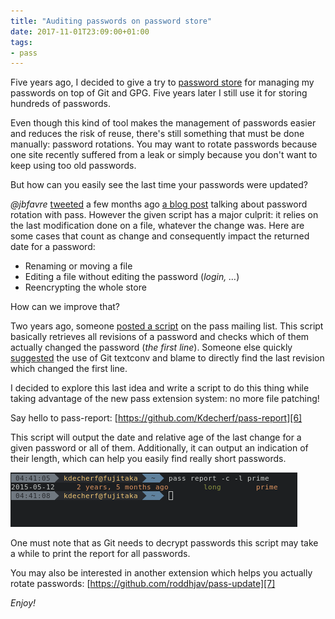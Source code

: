 ```yaml
---
title: "Auditing passwords on password store"
date: 2017-11-01T23:09:00+01:00
tags:
- pass
---
```


Five years ago, I decided to give a try to [password store][1] for managing my
passwords on top of Git and GPG. Five years later I still use it for storing
hundreds of passwords.

Even though this kind of tool makes the management of passwords easier and
reduces the risk of reuse, there's still something that must be done manually:
password rotations. You may want to rotate passwords because one site recently
suffered from a leak or simply because you don't want to keep using too old
passwords.

But how can you easily see the last time your passwords were updated?

_@jbfavre_ [tweeted][2] a few months ago [a blog post][3] talking about password
rotation with pass. However the given script has a major culprit: it relies on
the last modification done on a file, whatever the change was. Here are some
cases that count as change and consequently impact the returned date for a
password:

 * Renaming or moving a file
 * Editing a file without editing the password (_login, …_)
 * Reencrypting the whole store

How can we improve that?

Two years ago, someone [posted a script][4] on the pass mailing list. This
script basically retrieves all revisions of a password and checks which of them
actually changed the password (_the first line_). Someone else quickly
[suggested][5] the use of Git textconv and blame to directly find the last
revision which changed the first line.

I decided to explore this last idea and write a script to do this thing while
taking advantage of the new pass extension system: no more file patching!

Say hello to pass-report: [https://github.com/Kdecherf/pass-report][6]

This script will output the date and relative age of the last change for a given
password or all of them. Additionally, it can output an indication of their
length, which can help you easily find really short passwords.

![pass-report](screenshot.png)

One must note that as Git needs to decrypt passwords this script may take a
while to print the report for all passwords.

You may also be interested in another extension which helps you actually rotate
passwords: [https://github.com/roddhjav/pass-update][7]

_Enjoy!_

[1]: https://www.passwordstore.org
[2]: https://twitter.com/jbfavre/status/835768073558831104
[3]: https://blog.steve.fi/rotating_passwords.html
[4]: https://lists.zx2c4.com/pipermail/password-store/2015-July/001638.html
[5]: https://lists.zx2c4.com/pipermail/password-store/2015-July/001641.html
[6]: https://github.com/Kdecherf/pass-report
[7]: https://github.com/roddhjav/pass-update
